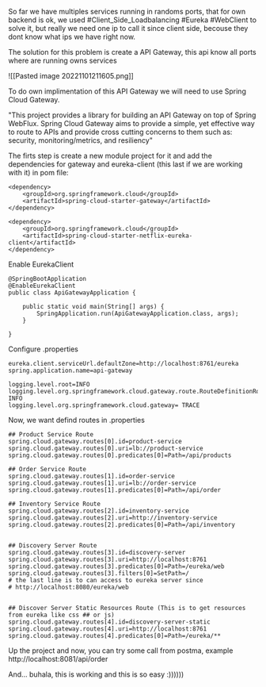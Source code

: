So far we have multiples services running in randoms ports, that for own backend is ok, we used #Client_Side_Loadbalancing #Eureka #WebClient  to solve it, but really we need one ip to call it since client side, becouse they dont know what ips we have right now.

The solution for this problem is create a API Gateway, this api know all ports where are running owns services

![[Pasted image 20221101211605.png]]

To do own implimentation of this API Gateway we will need to use Spring Cloud Gateway.

"This project provides a library for building an API Gateway on top of Spring WebFlux. Spring Cloud Gateway aims to provide a simple, yet effective way to route to APIs and provide cross cutting concerns to them such as: security, monitoring/metrics, and resiliency"

The firts step is create a new module project for it and add the dependencies for gateway and eureka-client (this last if we are working with it) in pom file:
```
<dependency>
	<groupId>org.springframework.cloud</groupId>
	<artifactId>spring-cloud-starter-gateway</artifactId>
</dependency>

<dependency>
	<groupId>org.springframework.cloud</groupId>
	<artifactId>spring-cloud-starter-netflix-eureka-client</artifactId>
</dependency>
```

Enable EurekaClient
```
@SpringBootApplication
@EnableEurekaClient
public class ApiGatewayApplication {

	public static void main(String[] args) {
		SpringApplication.run(ApiGatewayApplication.class, args);
	}

}
```

Configure .properties
```
eureka.client.serviceUrl.defaultZone=http://localhost:8761/eureka
spring.application.name=api-gateway

logging.level.root=INFO
logging.level.org.springframework.cloud.gateway.route.RouteDefinitionRouteLocator= INFO
logging.level.org.springframework.cloud.gateway= TRACE
```

Now, we want defind routes in .properties
```
## Product Service Route
spring.cloud.gateway.routes[0].id=product-service
spring.cloud.gateway.routes[0].uri=lb://product-service
spring.cloud.gateway.routes[0].predicates[0]=Path=/api/products

## Order Service Route
spring.cloud.gateway.routes[1].id=order-service
spring.cloud.gateway.routes[1].uri=lb://order-service
spring.cloud.gateway.routes[1].predicates[0]=Path=/api/order

## Inventory Service Route
spring.cloud.gateway.routes[2].id=inventory-service
spring.cloud.gateway.routes[2].uri=http://inventory-service
spring.cloud.gateway.routes[2].predicates[0]=Path=/api/inventory


## Discovery Server Route
spring.cloud.gateway.routes[3].id=discovery-server
spring.cloud.gateway.routes[3].uri=http://localhost:8761
spring.cloud.gateway.routes[3].predicates[0]=Path=/eureka/web
spring.cloud.gateway.routes[3].filters[0]=SetPath=/
# the last line is to can access to eureka server since  
# http://localhost:8080/eureka/web


## Discover Server Static Resources Route (This is to get resources from eureka like css ## or js)
spring.cloud.gateway.routes[4].id=discovery-server-static
spring.cloud.gateway.routes[4].uri=http://localhost:8761
spring.cloud.gateway.routes[4].predicates[0]=Path=/eureka/**
```

Up the project and now, you can try some call from postma, example
http://localhost:8081/api/order

And... buhala, this is working and this is so easy :))))))